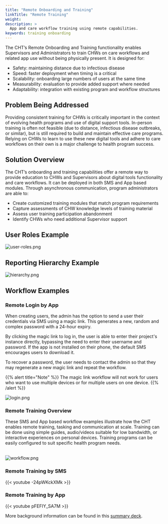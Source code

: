 ```yaml
---
title: "Remote Onboarding and Training"
linkTitle: "Remote Training"
weight: 
description: >
  App and care workflow training using remote capabilities.
keywords: training onboarding 
---
```


The CHT’s Remote Onboarding and Training functionality enables Supervisors and Administrators to train CHWs on care workflows and related app use without being physically present. It is designed for:

* Safety: maintaining distance due to infectious disease
* Speed: faster deployment when timing is a critical
* Scalability: onboarding large numbers of users at the same time
* Measurability: evaluation to provide added support where needed
* Adaptability: integration with existing program and workflow structures

## Problem Being Addressed

Providing consistent training for CHWs is critically important in the context of evolving health programs and use of digital support tools. In-person training is often not feasible (due to distance, infectious disease outbreaks, or similar), but is still required to build and maintain effective care programs. Relying on CHWs to learn to use these new digital tools and adhere to care workflows on their own is a major challenge to health program success.

## Solution Overview

The CHT’s onboarding and training capabilities offer a remote way to provide education to CHWs and Supervisors about digital tools functionality and care workflows. It can be deployed in both SMS and App based modules. Through asynchronous communication, program administrators are able to:

* Create customized training modules that match program requirements
* Capture assessments of CHW knowledge levels of training material
* Assess user training participation abandonment
* Identify CHWs who need additional Supervisor support

## User Roles Example

![user-roles.png](user-roles.png) 

## Reporting Hierarchy Example

![hierarchy.png](hierarchy.png)

## Workflow Examples

### Remote Login by App

When creating users, the admin has the option to send a user their credentials via SMS using a magic link. This generates a new, random and complex password with a 24-hour expiry. 

By clicking the magic link to log in, the user is able to enter their project's instance directly, bypassing the need to enter their username and password. If the app is not installed on their phone, the default SMS encourages users to download it. 

To recover a password, the user needs to contact the admin so that they may regenerate a new magic link and repeat the workflow. 

{{% alert title="Note" %}}
The magic link workflow will not work for users who want to use multiple devices or for multiple users on one device.
{{% /alert %}}

![login.png](login.png)
 
### Remote Training Overview

These SMS and App based workflow examples illustrate how the CHT enables remote training, tasking and communication at scale. Training can be done using simple guides, audio/videos suitable for low bandwidth, or interactive experiences on personal devices. Training programs can be easily configured to suit specific health program needs.
<br><br>

![workflow.png](workflow1.png)


### Remote Training by SMS

{{< youtube -24pWKckXMk >}}


### Remote Training by App

{{< youtube pFEFIY_SA7M >}}


More background information can be found in this [summary deck](https://docs.google.com/presentation/d/13bFoyU2vhwPiOUiVWzUJ2urtAyR6_XKTxp0XASCLVko).
